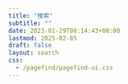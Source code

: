 ```yaml
---
title: "搜索"
subtitle: ""
date: 2023-01-29T08:14:43+08:00
lastmod: 2025-02-05
draft: false
layout: search
css:
  - /pagefind/pagefind-ui.css
---
```


<script src="/pagefind/pagefind-ui.js"></script>
<div id="search"></div>
<script>
    window.addEventListener('DOMContentLoaded', (event) => {
        new PagefindUI({
            element: "#search",
            force_language: "zh",
            highlightParam: "highlight",
            showSubResults: true,
            showImages: false
        });
    });
</script>
